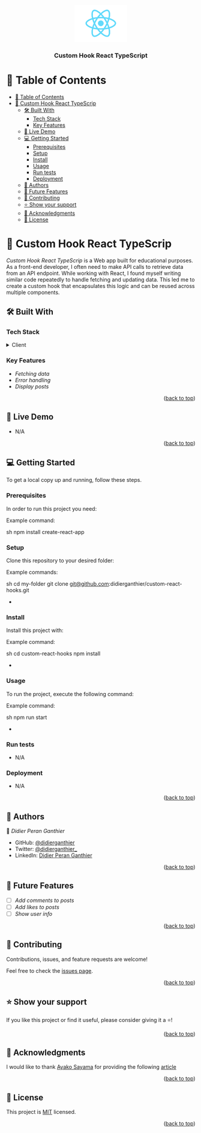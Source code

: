 <a name="readme-top"></a>

<div align="center">
  <img src="./src/logo.svg" alt="logo" width="140"  height="auto" />
  <br/>

  <h3><b>Custom Hook React TypeScript</b></h3>

</div>

# 📗 Table of Contents

- [📗 Table of Contents](#-table-of-contents)
- [📖 Custom Hook React TypeScrip ](#-custom-hook-react-typescrip-)
  - [🛠 Built With ](#-built-with-)
    - [Tech Stack ](#tech-stack-)
    - [Key Features ](#key-features-)
  - [🚀 Live Demo ](#-live-demo-)
  - [💻 Getting Started ](#-getting-started-)
    - [Prerequisites](#prerequisites)
    - [Setup](#setup)
    - [Install](#install)
    - [Usage](#usage)
    - [Run tests](#run-tests)
    - [Deployment](#deployment)
  - [👥 Authors ](#-authors-)
  - [🔭 Future Features ](#-future-features-)
  - [🤝 Contributing ](#-contributing-)
  - [⭐️ Show your support ](#️-show-your-support-)
  - [🙏 Acknowledgments ](#-acknowledgments-)
  - [📝 License ](#-license-)


# 📖 Custom Hook React TypeScrip <a name="about-project"></a>

*Custom Hook React TypeScrip* is a Web app built for educational purposes. As a front-end developer, I often need to make API calls to retrieve data from an API endpoint. While working with React, I found myself writing similar code repeatedly to handle fetching and updating data. This led me to create a custom hook that encapsulates this logic and can be reused across multiple components.

## 🛠 Built With <a name="built-with"></a>

### Tech Stack <a name="tech-stack"></a>

<details>
  <summary>Client</summary>
  <ul>
    <li><a href="https://reactjs.org/">React.js</a></li>
  </ul>
</details>

### Key Features <a name="key-features"></a>

- *Fetching data*
- *Error handling*
- *Display posts*

<p align="right">(<a href="#readme-top">back to top</a>)</p>

## 🚀 Live Demo <a name="live-demo"></a>

- N/A

<p align="right">(<a href="#readme-top">back to top</a>)</p>

## 💻 Getting Started <a name="getting-started"></a>

To get a local copy up and running, follow these steps.

### Prerequisites

In order to run this project you need:


Example command:

sh
 npm install create-react-app



### Setup

Clone this repository to your desired folder:


Example commands:

sh
  cd my-folder
  git clone git@github.com:didierganthier/custom-react-hooks.git

-

### Install

Install this project with:


Example command:

sh
  cd custom-react-hooks
  npm install

-

### Usage

To run the project, execute the following command:


Example command:

sh
  npm run start

-

### Run tests

- N/A

### Deployment

- N/A

<p align="right">(<a href="#readme-top">back to top</a>)</p>

## 👥 Authors <a name="authors"></a>

👤 *Didier Peran Ganthier*

- GitHub: [@didierganthier](https://github.com/didierganthier)
- Twitter: [@didierganthier_](https://twitter.com/didierganthier_)
- LinkedIn: [Didier Peran Ganthier](https://linkedin.com/in/didierganthier)

<p align="right">(<a href="#readme-top">back to top</a>)</p>

## 🔭 Future Features <a name="future-features"></a>

- [ ] *Add comments to posts*
- [ ] *Add likes to posts*
- [ ] *Show user info*

<p align="right">(<a href="#readme-top">back to top</a>)</p>

## 🤝 Contributing <a name="contributing"></a>

Contributions, issues, and feature requests are welcome!

Feel free to check the [issues page](../../issues/).

<p align="right">(<a href="#readme-top">back to top</a>)</p>


## ⭐️ Show your support <a name="support"></a>

If you like this project or find it useful, please consider giving it a ⭐️!

<p align="right">(<a href="#readme-top">back to top</a>)</p>

## 🙏 Acknowledgments <a name="acknowledgements"></a>

I would like to thank [Ayako Sayama](https://medium.com/@ayakosayama) for providing the following [article](https://blog.bitsrc.io/building-a-custom-react-hook-for-data-fetching-a-beginner-to-intermediate-guide-9bc24a5991c4)

<p align="right">(<a href="#readme-top">back to top</a>)</p>

## 📝 License <a name="license"></a>

This project is [MIT](./LICENSE) licensed.

<p align="right">(<a href="#readme-top">back to top</a>)</p>